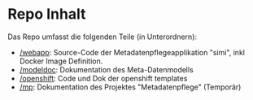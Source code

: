 # Repo Inhalt

Das Repo umfasst die folgenden Teile (in Unterordnern):
* [/webapp](webapp): Source-Code der Metadatenpflegeapplikation "simi", inkl Docker Image Definition.
* [/modeldoc](modeldoc): Dokumentation des Meta-Datenmodells
* [/openshift](openshift): Code und Dok der openshift templates
* [/mp](mp): Dokumentation des Projektes "Metadatenpflege" (Temporär)
